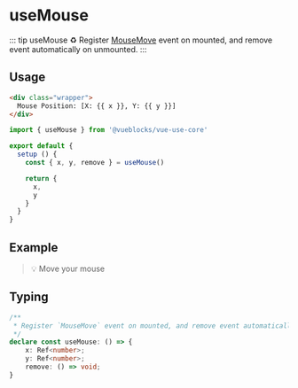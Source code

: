 # useMouse

::: tip useMouse
♻️  Register [MouseMove](https://developer.mozilla.org/en-US/docs/Web/API/Element/mousemove_event) event on mounted, and remove event automatically on unmounted.
:::

## Usage

```html
<div class="wrapper">
  Mouse Position: [X: {{ x }}, Y: {{ y }}]
</div>
```

```js
import { useMouse } from '@vueblocks/vue-use-core'

export default {
  setup () {
    const { x, y, remove } = useMouse()

    return {
      x,
      y
    }
  }
}
```

## Example

> 💡 Move your mouse

<ClientOnly>
  <UseMouse />
</ClientOnly>

## Typing

```ts
/**
 * Register `MouseMove` event on mounted, and remove event automatically on unmounted.
 */
declare const useMouse: () => {
    x: Ref<number>;
    y: Ref<number>;
    remove: () => void;
}
```
